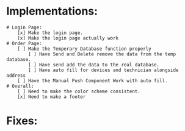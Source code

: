 # Implementations:
    # Login Page:
        [x] Make the login page.
        [x] Make the login page actually work
    # Order Page:
        [ ] Make the Temperary Database function properly
            [ ] Have Send and Delete remove the data from the temp database.
            [ ] Have send add the data to the real database.
            [ ] Have auto fill for devices and technician alongside address
        [ ] Have the Manual Push Component Work with auto fill.  
    # Overall:
        [ ] Need to make the color scheme consistent.
        [x] Need to make a footer

# Fixes:


